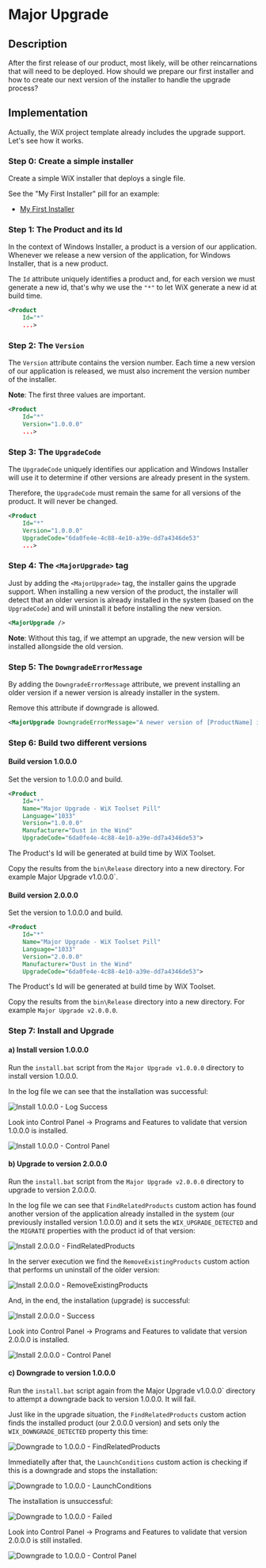 # Major Upgrade

## Description

After the first release of our product, most likely, will be other reincarnations that will need to be deployed. How should we prepare our first installer and how to create our next version of the installer to handle the upgrade process?

## Implementation

Actually, the WiX project template already includes the upgrade support.
Let's see how it works.

### Step 0: Create a simple installer

Create a simple WiX installer that deploys a single file.

See the "My First Installer" pill for an example:

- [My First Installer](https://github.com/WiX-Toolset-Pills-15mg/My-First-Installer)

### Step 1: The Product and its Id

In the context of Windows Installer, a product is a version of our application. Whenever we release a new version of the application, for Windows Installer, that is a new product.

The `Id` attribute uniquely identifies a product and, for each version we must generate a new id, that's why we use the `"*"` to let WiX generate a new id at build time.

```xml
<Product
    Id="*"
    ...>
```

### Step 2: The `Version`

The `Version` attribute contains the version number. Each time a new version of our application is released, we must also increment the version number of the installer.

**Note**: The first three values are important.

```xml
<Product
    Id="*"
    Version="1.0.0.0"
    ...>
```

### Step 3: The `UpgradeCode`

The `UpgradeCode` uniquely identifies our application and Windows Installer will use it to determine if other versions are already present in the system.

Therefore, the `UpgradeCode` must remain the same for all versions of the product. It will never be changed.

```xml
<Product
    Id="*"
    Version="1.0.0.0"
    UpgradeCode="6da0fe4e-4c88-4e10-a39e-dd7a4346de53"
    ...>
```

### Step 4: The `<MajorUpgrade>` tag

Just by adding the  `<MajorUpgrade>` tag, the installer gains the upgrade support. When installing a new version of the product, the installer will detect that an older version is already installed in the system (based on the `UpgradeCode`) and will uninstall it before installing the new version.

```xml
<MajorUpgrade />
```

**Note**: Without this tag, if we attempt an upgrade, the new version will be installed allongside the old version.

### Step 5: The `DowngradeErrorMessage`

By adding the `DowngradeErrorMessage` attribute, we prevent installing an older version if a newer version is already installer in the system.

Remove this attribute if downgrade is allowed.

```xml
<MajorUpgrade DowngradeErrorMessage="A newer version of [ProductName] is already installed." />
```

### Step 6: Build two different versions

#### Build version 1.0.0.0

Set the version to 1.0.0.0 and build.

```xml
<Product
    Id="*"
    Name="Major Upgrade - WiX Toolset Pill"
    Language="1033"
    Version="1.0.0.0"
    Manufacturer="Dust in the Wind"
    UpgradeCode="6da0fe4e-4c88-4e10-a39e-dd7a4346de53">
```

The Product's Id will be generated at build time by WiX Toolset.

Copy the results from the `bin\Release` directory into a new directory. For example Major Upgrade v1.0.0.0`.

#### Build version 2.0.0.0

Set the version to 1.0.0.0 and build.

```xml
<Product
    Id="*"
    Name="Major Upgrade - WiX Toolset Pill"
    Language="1033"
    Version="2.0.0.0"
    Manufacturer="Dust in the Wind"
    UpgradeCode="6da0fe4e-4c88-4e10-a39e-dd7a4346de53">
```

The Product's Id will be generated at build time by WiX Toolset.

Copy the results from the `bin\Release` directory into a new directory. For example `Major Upgrade v2.0.0.0`.

### Step 7: Install and Upgrade

#### a) Install version 1.0.0.0

Run the `install.bat` script from the `Major Upgrade v1.0.0.0` directory to install version 1.0.0.0.

In the log file we can see that the installation was successful:

![Install 1.0.0.0 - Log Success](install-1.0.0.0-log-success.png)

Look into Control Panel -> Programs and Features to validate that version 1.0.0.0 is installed.

![Install 1.0.0.0 - Control Panel](install-1.0.0.0-control-panel.png)

#### b) Upgrade to version 2.0.0.0

Run the `install.bat` script from the `Major Upgrade v2.0.0.0` directory to upgrade to version 2.0.0.0.

In the log file we can see that `FindRelatedProducts` custom action has found another version of the application already installed in the system (our previously installed version 1.0.0.0) and it sets the `WIX_UPGRADE_DETECTED` and the `MIGRATE` properties with the product id of that version:

![Install 2.0.0.0 - FindRelatedProducts](upgrade-to-2.0.0.0-log-find-related-products.png)

In the server execution we find the `RemoveExistingProducts` custom action that performs un uninstall of the older version:

![Install 2.0.0.0 - RemoveExistingProducts](upgrade-to-2.0.0.0-log-remove-existing-products.png)

And, in the end, the installation (upgrade) is successful:

![Install 2.0.0.0 - Success](upgrade-to-2.0.0.0-log-success.png)

Look into Control Panel -> Programs and Features to validate that version 2.0.0.0 is installed.

![Install 2.0.0.0 - Control Panel](upgrade-to-2.0.0.0-control-panel.png)

#### c) Downgrade to version 1.0.0.0

Run the `install.bat` script again from the Major Upgrade v1.0.0.0` directory to attempt a downgrade back to version 1.0.0.0. It will fail.

Just like in the upgrade situation, the `FindRelatedProducts` custom action finds the installed product (our 2.0.0.0 version) and sets only the `WIX_DOWNGRADE_DETECTED` property this time:

![Downgrade to 1.0.0.0 - FindRelatedProducts](downgrade-to-1.0.0.0-log-find-related-products.png)

Immediatelly after that, the `LaunchConditions` custom action is checking if this is a downgrade and stops the installation:

![Downgrade to 1.0.0.0 - LaunchConditions](downgrade-to-1.0.0.0-log-launch-conditions.png)

The installation is unsuccessful:

![Downgrade to 1.0.0.0 - Failed](downgrade-to-1.0.0.0-log-failed.png)

Look into Control Panel -> Programs and Features to validate that version 2.0.0.0 is still installed.

![Downgrade to 1.0.0.0 - Control Panel](downgrade-to-1.0.0.0-control-panel.png)
